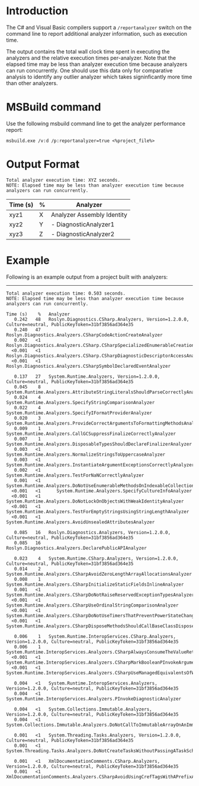 Introduction
============
The C# and Visual Basic compilers support a `/reportanalyzer` switch on
the command line to report additional analyzer information, such as execution time.

The output contains the total wall clock time spent in executing the analyzers and
the relative execution times per-analyzer.
Note that the elapsed time may be less than analyzer execution time because
analyzers can run concurrently. One should use this data only for comparative analysis to
identify any outlier analyzer which takes signinficantly more time than other analyzers.

MSBuild command
=============
Use the following msbuild command line to get the analyzer performance report:

```
msbuild.exe /v:d /p:reportanalyzer=true <%project_file%>
```

Output Format
=============

```
Total analyzer execution time: XYZ seconds.
NOTE: Elapsed time may be less than analyzer execution time because analyzers can run concurrently.
```
Time (s)  | % |  Analyzer
----------|---|----------------------
xyz1      | X |  Analyzer Assembly Identity
xyz2      | Y |    -    DiagnosticAnalyzer1
xyz3      | Z |    -    DiagnosticAnalyzer2


Example
=============

Following is an example output from a project built with analyzers:

-------------------------------------------------------------------------------------------------------
```
Total analyzer execution time: 0.503 seconds.
NOTE: Elapsed time may be less than analyzer execution time because analyzers can run concurrently.

Time (s)    %   Analyzer
   0.242   48   Roslyn.Diagnostics.CSharp.Analyzers, Version=1.2.0.0, Culture=neutral, PublicKeyToken=31bf3856ad364e35
   0.240   47      Roslyn.Diagnostics.Analyzers.CSharpCodeActionCreateAnalyzer
   0.002   <1      Roslyn.Diagnostics.Analyzers.CSharp.CSharpSpecializedEnumerableCreationAnalyzer
  <0.001   <1      Roslyn.Diagnostics.Analyzers.CSharp.CSharpDiagnosticDescriptorAccessAnalyzer
  <0.001   <1      Roslyn.Diagnostics.Analyzers.CSharpSymbolDeclaredEventAnalyzer

   0.137   27   System.Runtime.Analyzers, Version=1.2.0.0, Culture=neutral, PublicKeyToken=31bf3856ad364e35
   0.045    8      System.Runtime.Analyzers.AttributeStringLiteralsShouldParseCorrectlyAnalyzer
   0.024    4      System.Runtime.Analyzers.SpecifyStringComparisonAnalyzer
   0.022    4      System.Runtime.Analyzers.SpecifyIFormatProviderAnalyzer
   0.020    3      System.Runtime.Analyzers.ProvideCorrectArgumentsToFormattingMethodsAnalyzer
   0.009    1      System.Runtime.Analyzers.CallGCSuppressFinalizeCorrectlyAnalyzer
   0.007    1      System.Runtime.Analyzers.DisposableTypesShouldDeclareFinalizerAnalyzer
   0.003   <1      System.Runtime.Analyzers.NormalizeStringsToUppercaseAnalyzer
   0.003   <1      System.Runtime.Analyzers.InstantiateArgumentExceptionsCorrectlyAnalyzer
   0.002   <1      System.Runtime.Analyzers.TestForNaNCorrectlyAnalyzer
   0.001   <1      System.Runtime.Analyzers.DoNotUseEnumerableMethodsOnIndexableCollectionsInsteadUseTheCollectionDirectlyAnalyzer
  <0.001   <1      System.Runtime.Analyzers.SpecifyCultureInfoAnalyzer
  <0.001   <1      System.Runtime.Analyzers.DoNotLockOnObjectsWithWeakIdentityAnalyzer
  <0.001   <1      System.Runtime.Analyzers.TestForEmptyStringsUsingStringLengthAnalyzer
  <0.001   <1      System.Runtime.Analyzers.AvoidUnsealedAttributesAnalyzer

   0.085   16   Roslyn.Diagnostics.Analyzers, Version=1.2.0.0, Culture=neutral, PublicKeyToken=31bf3856ad364e35
   0.085   16      Roslyn.Diagnostics.Analyzers.DeclarePublicAPIAnalyzer

   0.023    4   System.Runtime.CSharp.Analyzers, Version=1.2.0.0, Culture=neutral, PublicKeyToken=31bf3856ad364e35
   0.014    2      System.Runtime.Analyzers.CSharpAvoidZeroLengthArrayAllocationsAnalyzer
   0.008    1      System.Runtime.Analyzers.CSharpInitializeStaticFieldsInlineAnalyzer
   0.001   <1      System.Runtime.Analyzers.CSharpDoNotRaiseReservedExceptionTypesAnalyzer
  <0.001   <1      System.Runtime.Analyzers.CSharpUseOrdinalStringComparisonAnalyzer
  <0.001   <1      System.Runtime.Analyzers.CSharpDoNotUseTimersThatPreventPowerStateChangesAnalyzer
  <0.001   <1      System.Runtime.Analyzers.CSharpDisposeMethodsShouldCallBaseClassDisposeAnalyzer

   0.006    1   System.Runtime.InteropServices.CSharp.Analyzers, Version=1.2.0.0, Culture=neutral, PublicKeyToken=31bf3856ad364e35
   0.006    1      System.Runtime.InteropServices.Analyzers.CSharpAlwaysConsumeTheValueReturnedByMethodsMarkedWithPreserveSigAttributeAnalyzer
  <0.001   <1      System.Runtime.InteropServices.Analyzers.CSharpMarkBooleanPInvokeArgumentsWithMarshalAsAnalyzer
  <0.001   <1      System.Runtime.InteropServices.Analyzers.CSharpUseManagedEquivalentsOfWin32ApiAnalyzer

   0.004   <1   System.Runtime.InteropServices.Analyzers, Version=1.2.0.0, Culture=neutral, PublicKeyToken=31bf3856ad364e35
   0.004   <1      System.Runtime.InteropServices.Analyzers.PInvokeDiagnosticAnalyzer

   0.004   <1   System.Collections.Immutable.Analyzers, Version=1.2.0.0, Culture=neutral, PublicKeyToken=31bf3856ad364e35
   0.004   <1      System.Collections.Immutable.Analyzers.DoNotCallToImmutableArrayOnAnImmutableArrayValueAnalyzer

   0.001   <1   System.Threading.Tasks.Analyzers, Version=1.2.0.0, Culture=neutral, PublicKeyToken=31bf3856ad364e35
   0.001   <1      System.Threading.Tasks.Analyzers.DoNotCreateTasksWithoutPassingATaskSchedulerAnalyzer

   0.001   <1   XmlDocumentationComments.CSharp.Analyzers, Version=1.2.0.0, Culture=neutral, PublicKeyToken=31bf3856ad364e35
   0.001   <1      XmlDocumentationComments.Analyzers.CSharpAvoidUsingCrefTagsWithAPrefixAnalyzer
```
